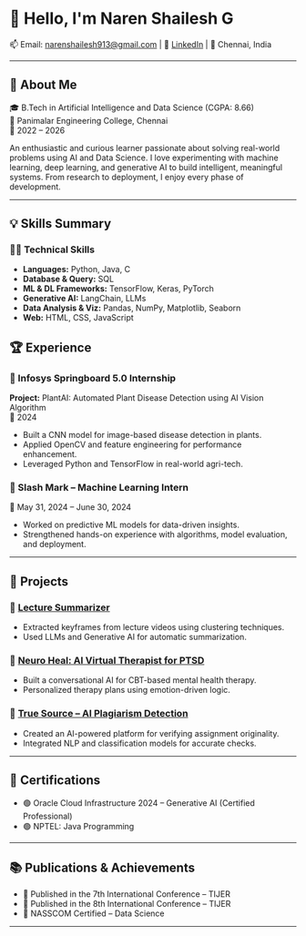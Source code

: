 # 👋 Hello, I'm Naren Shailesh G

📫 Email: narenshailesh913@gmail.com | 🔗 [LinkedIn](https://www.linkedin.com/in/narenshailesh/) | 📍 Chennai, India 


---

## 🧠 About Me

🎓 B.Tech in Artificial Intelligence and Data Science (CGPA: 8.66)  
📍 Panimalar Engineering College, Chennai  
📅 2022 – 2026  

An enthusiastic and curious learner passionate about solving real-world problems using AI and Data Science. I love experimenting with machine learning, deep learning, and generative AI to build intelligent, meaningful systems. From research to deployment, I enjoy every phase of development.

---

## 💡 Skills Summary

### 👨‍💻 Technical Skills
- **Languages:** Python, Java, C  
- **Database & Query:** SQL  
- **ML & DL Frameworks:** TensorFlow, Keras, PyTorch  
- **Generative AI:** LangChain, LLMs  
- **Data Analysis & Viz:** Pandas, NumPy, Matplotlib, Seaborn  
- **Web:** HTML, CSS, JavaScript  

## 🏆 Experience

### 🔸 Infosys Springboard 5.0 Internship  
**Project:** PlantAI: Automated Plant Disease Detection using AI Vision Algorithm  
📅 2024  
- Built a CNN model for image-based disease detection in plants.  
- Applied OpenCV and feature engineering for performance enhancement.  
- Leveraged Python and TensorFlow in real-world agri-tech.

### 🔸 Slash Mark – Machine Learning Intern  
📅 May 31, 2024 – June 30, 2024  
- Worked on predictive ML models for data-driven insights.  
- Strengthened hands-on experience with algorithms, model evaluation, and deployment.

---

## 🚀 Projects

### 📘 [Lecture Summarizer](https://github.com/NarenShailesh)  
- Extracted keyframes from lecture videos using clustering techniques.  
- Used LLMs and Generative AI for automatic summarization.

### 🧠 [Neuro Heal: AI Virtual Therapist for PTSD](https://github.com/NarenShailesh)  
- Built a conversational AI for CBT-based mental health therapy.  
- Personalized therapy plans using emotion-driven logic.

### 🧪 [True Source – AI Plagiarism Detection](https://github.com/NarenShailesh)  
- Created an AI-powered platform for verifying assignment originality.  
- Integrated NLP and classification models for accurate checks.

---

## 🧾 Certifications

- 🟢 Oracle Cloud Infrastructure 2024 – Generative AI (Certified Professional)  
- 🟢 NPTEL: Java Programming  

---

## 📚 Publications & Achievements

- 📄 Published in the 7th International Conference – TIJER  
- 📄 Published in the 8th International Conference – TIJER  
- 🏅 NASSCOM Certified – Data Science

---

